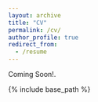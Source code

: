 ```yaml
---
layout: archive
title: "CV"
permalink: /cv/
author_profile: true
redirect_from:
  - /resume
---
```


 <div class="wordwrap">Coming Soon!</a>.</div>

{% include base_path %}
